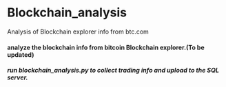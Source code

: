# Blockchain_analysis
Analysis of Blockchain explorer info from btc.com

#### analyze the blockchain info from bitcoin Blockchain explorer.(To be updated)

##### run blockchain_analysis.py to collect trading info and upload to the SQL server.
